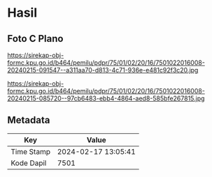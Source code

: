 # Hasil

## Foto C Plano

https://sirekap-obj-formc.kpu.go.id/b464/pemilu/pdpr/75/01/02/20/16/7501022016008-20240215-091547--a311aa70-d813-4c71-936e-e481c92f3c20.jpg

https://sirekap-obj-formc.kpu.go.id/b464/pemilu/pdpr/75/01/02/20/16/7501022016008-20240215-085720--97cb6483-ebb4-4864-aed8-585bfe267815.jpg


## Metadata

| Key        | Value               |
| ---------- | ------------------- |
| Time Stamp | 2024-02-17 13:05:41 |
| Kode Dapil | 7501                |



